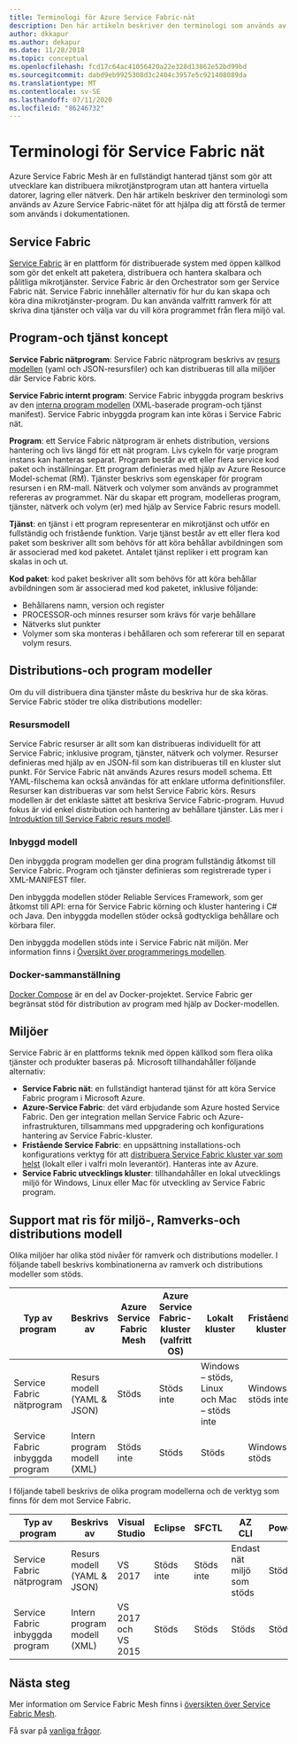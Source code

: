 ```yaml
---
title: Terminologi för Azure Service Fabric-nät
description: Den här artikeln beskriver den terminologi som används av Azure Service Fabric-nätet för att hjälpa dig att förstå de termer som används i dokumentationen.
author: dkkapur
ms.author: dekapur
ms.date: 11/28/2018
ms.topic: conceptual
ms.openlocfilehash: fcd17c64ac41056420a22e328d13862e52bd99bd
ms.sourcegitcommit: dabd9eb9925308d3c2404c3957e5c921408089da
ms.translationtype: MT
ms.contentlocale: sv-SE
ms.lasthandoff: 07/11/2020
ms.locfileid: "86246732"
---
```

# <a name="service-fabric-mesh-terminology"></a>Terminologi för Service Fabric nät

Azure Service Fabric Mesh är en fullständigt hanterad tjänst som gör att utvecklare kan distribuera mikrotjänstprogram utan att hantera virtuella datorer, lagring eller nätverk. Den här artikeln beskriver den terminologi som används av Azure Service Fabric-nätet för att hjälpa dig att förstå de termer som används i dokumentationen.

## <a name="service-fabric"></a>Service Fabric

[Service Fabric](../service-fabric/index.yml) är en plattform för distribuerade system med öppen källkod som gör det enkelt att paketera, distribuera och hantera skalbara och pålitliga mikrotjänster. Service Fabric är den Orchestrator som ger Service Fabric nät. Service Fabric innehåller alternativ för hur du kan skapa och köra dina mikrotjänster-program. Du kan använda valfritt ramverk för att skriva dina tjänster och välja var du vill köra programmet från flera miljö val.

## <a name="application-and-service-concepts"></a>Program-och tjänst koncept

**Service Fabric nätprogram**: Service Fabric nätprogram beskrivs av [resurs modellen](./service-fabric-mesh-service-fabric-resources.md) (yaml och JSON-resursfiler) och kan distribueras till alla miljöer där Service Fabric körs.

**Service Fabric internt program**: Service Fabric inbyggda program beskrivs av den [interna program modellen](../service-fabric/service-fabric-application-model.md) (XML-baserade program-och tjänst manifest).  Service Fabric inbyggda program kan inte köras i Service Fabric nät.

**Program**: ett Service Fabric nätprogram är enhets distribution, versions hantering och livs längd för ett nät program. Livs cykeln för varje program instans kan hanteras separat.  Program består av ett eller flera service kod paket och inställningar. Ett program definieras med hjälp av Azure Resource Model-schemat (RM).  Tjänster beskrivs som egenskaper för program resursen i en RM-mall.  Nätverk och volymer som används av programmet refereras av programmet.  När du skapar ett program, modelleras program, tjänster, nätverk och volym (er) med hjälp av Service Fabric resurs modell.

**Tjänst**: en tjänst i ett program representerar en mikrotjänst och utför en fullständig och fristående funktion. Varje tjänst består av ett eller flera kod paket som beskriver allt som behövs för att köra behållar avbildningen som är associerad med kod paketet.  Antalet tjänst repliker i ett program kan skalas in och ut.

**Kod paket**: kod paket beskriver allt som behövs för att köra behållar avbildningen som är associerad med kod paketet, inklusive följande:

* Behållarens namn, version och register
* PROCESSOR-och minnes resurser som krävs för varje behållare
* Nätverks slut punkter
* Volymer som ska monteras i behållaren och som refererar till en separat volym resurs.

## <a name="deployment-and-application-models"></a>Distributions-och program modeller 

Om du vill distribuera dina tjänster måste du beskriva hur de ska köras. Service Fabric stöder tre olika distributions modeller:

### <a name="resource-model"></a>Resursmodell
Service Fabric resurser är allt som kan distribueras individuellt för att Service Fabric; inklusive program, tjänster, nätverk och volymer. Resurser definieras med hjälp av en JSON-fil som kan distribueras till en kluster slut punkt.  För Service Fabric nät används Azures resurs modell schema. Ett YAML-filschema kan också användas för att enklare utforma definitionsfiler. Resurser kan distribueras var som helst Service Fabric körs. Resurs modellen är det enklaste sättet att beskriva Service Fabric-program. Huvud fokus är vid enkel distribution och hantering av behållare tjänster. Läs mer i [Introduktion till Service Fabric resurs modell](./service-fabric-mesh-service-fabric-resources.md).

### <a name="native-model"></a>Inbyggd modell
Den inbyggda program modellen ger dina program fullständig åtkomst till Service Fabric. Program och tjänster definieras som registrerade typer i XML-MANIFEST filer.

Den inbyggda modellen stöder Reliable Services Framework, som ger åtkomst till API: erna för Service Fabric körning och kluster hantering i C# och Java. Den inbyggda modellen stöder också godtyckliga behållare och körbara filer.

Den inbyggda modellen stöds inte i Service Fabric nät miljön.  Mer information finns i [Översikt över programmerings modellen](../service-fabric/service-fabric-choose-framework.md).

### <a name="docker-compose"></a>Docker-sammanställning 
[Docker Compose](https://docs.docker.com/compose/) är en del av Docker-projektet. Service Fabric ger begränsat stöd för distribution av program med hjälp av Docker-modellen.

## <a name="environments"></a>Miljöer

Service Fabric är en plattforms teknik med öppen källkod som flera olika tjänster och produkter baseras på. Microsoft tillhandahåller följande alternativ:

 - **Service Fabric nät**: en fullständigt hanterad tjänst för att köra Service Fabric program i Microsoft Azure.
 - **Azure-Service Fabric**: det värd erbjudande som Azure hosted Service Fabric. Den ger integration mellan Service Fabric och Azure-infrastrukturen, tillsammans med uppgradering och konfigurations hantering av Service Fabric-kluster.
 - **Fristående Service Fabric**: en uppsättning installations-och konfigurations verktyg för att [distribuera Service Fabric kluster var som helst](../service-fabric/service-fabric-deploy-anywhere.md) (lokalt eller i valfri moln leverantör). Hanteras inte av Azure.
 - **Service Fabric utvecklings kluster**: tillhandahåller en lokal utvecklings miljö för Windows, Linux eller Mac för utveckling av Service Fabric program.

## <a name="environment-framework-and-deployment-model-support-matrix"></a>Support mat ris för miljö-, Ramverks-och distributions modell
Olika miljöer har olika stöd nivåer för ramverk och distributions modeller. I följande tabell beskrivs kombinationerna av ramverk och distributions modeller som stöds.

| Typ av program | Beskrivs av | Azure Service Fabric Mesh | Azure Service Fabric-kluster (valfritt OS)| Lokalt kluster | Fristående kluster |
|---|---|---|---|---|---|
| Service Fabric nätprogram | Resurs modell (YAML & JSON) | Stöds |Stöds inte | Windows – stöds, Linux och Mac – stöds inte | Windows – stöds inte |
|Service Fabric inbyggda program | Intern program modell (XML) | Stöds inte| Stöds|Stöds|Windows – stöds|

I följande tabell beskrivs de olika program modellerna och de verktyg som finns för dem mot Service Fabric.

| Typ av program | Beskrivs av | Visual Studio | Eclipse | SFCTL | AZ CLI | PowerShell|
|---|---|---|---|---|---|---|
| Service Fabric nätprogram | Resurs modell (YAML & JSON) | VS 2017 |Stöds inte |Stöds inte | Endast nät miljö som stöds | Stöds inte|
|Service Fabric inbyggda program | Intern program modell (XML) | VS 2017 och VS 2015| Stöds|Stöds|Stöds|Stöds|

## <a name="next-steps"></a>Nästa steg

Mer information om Service Fabric Mesh finns i [översikten över Service Fabric Mesh](service-fabric-mesh-overview.md).

Få svar på [vanliga frågor](service-fabric-mesh-faq.md).
